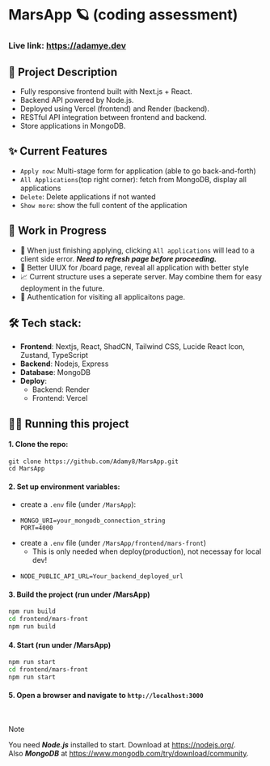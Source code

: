 # MarsApp 🪐 (coding assessment)

### Live link: https://adamye.dev

## 🚀 Project Description
- Fully responsive frontend built with Next.js + React.
- Backend API powered by Node.js.
- Deployed using Vercel (frontend) and Render (backend).
- RESTful API integration between frontend and backend.
- Store applications in MongoDB.

## ✨ Current Features
- `Apply now`: Multi-stage form for application (able to go back-and-forth)
- `All Applications`(top right corner): fetch from MongoDB, display all applications
- `Delete`: Delete applications if not wanted
- `Show more`: show the full content of the application

## 🚧 Work in Progress
- 🥴 When just finishing applying, clicking `All applications` will lead to a client side error. ***Need to refresh page before proceeding.***
- 🎏 Better UIUX for /board page, reveal all application with better style
- 📈 Current structure uses a seperate server. May combine them for easy deployment in the future.
- 🔑 Authentication for visiting all applicaitons page.

## 🛠️ Tech stack:
- **Frontend**: Nextjs, React, ShadCN, Tailwind CSS, Lucide React Icon, Zustand, TypeScript
- **Backend**: Nodejs, Express
- **Database**: MongoDB
- **Deploy**:
  - Backend: Render 
  - Frontend: Vercel 

## 🏃‍♂️ Running this project
#### 1. Clone the repo:
 ```
git clone https://github.com/Adamy8/MarsApp.git
cd MarsApp
```
#### 2. Set up environment variables:
- create a ```.env``` file (under `/MarsApp`):
- ```
  MONGO_URI=your_mongodb_connection_string
  PORT=4000
  ```
- create a ```.env``` file (under `/MarsApp/frontend/mars-front`)
  - This is only needed when deploy(production), not necessay for local dev!
- ```
  NODE_PUBLIC_API_URL=Your_backend_deployed_url
  ``` 
#### 3. Build the project (run under /MarsApp)
```bash
npm run build
cd frontend/mars-front
npm run build
```
#### 4. Start (run under /MarsApp)
```bash
npm run start
cd frontend/mars-front
npm run start
```
#### 5. Open a browser and navigate to ```http://localhost:3000```

<br>

> [!Note]
> You need ***Node.js*** installed to start. Download at https://nodejs.org/. <br>
> Also ***MongoDB*** at https://www.mongodb.com/try/download/community.

